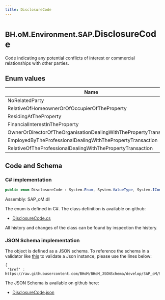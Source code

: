 ```yaml
---
title: DisclosureCode
---
```


# <small>BH.oM.Environment.SAP.</small>**DisclosureCode**

Code indicating any potential conflicts of interest or commercial relationships with other parties.

## Enum values

| Name            | Description                                                    |
|-----------------|----------------------------------------------------------------|
| NoRelatedParty |  -  |
| RelativeOfHomeownerOrOfOccupierOfTheProperty |  -  |
| ResidingAtTheProperty |  -  |
| FinancialInterestInTheProperty |  -  |
| OwnerOrDirectorOfTheOrganisationDealingWithThePropertyTransaction |  -  |
| EmployedByTheProfessionalDealingWithThePropertyTransaction |  -  |
| RelativeOfTheProfessionalDealingWithThePropertyTransaction |  -  |


## Code and Schema

### C# implementation

``` C# title="C#"
public enum DisclosureCode : System.Enum, System.ValueType, System.IComparable, System.ISpanFormattable, System.IFormattable, System.IConvertible
```

Assembly: SAP_oM.dll

The enum is defined in C#. The class definition is available on github:

- [DisclosureCode.cs](https://github.com/BHoM/SAP_Toolkit/blob/develop/SAP_oM/Enums\DisclosureCode.cs)

All history and changes of the class can be found by inspection the history.
### JSON Schema implementation

The object is defined as a JSON schema. To reference the schema in a validator like [this](https://www.jsonschemavalidator.net/) to validate a Json instance, please use the lines below:

``` { .json .copy .select } title="JSON Schema"
{
 "$ref" : https://raw.githubusercontent.com/BHoM/BHoM_JSONSchema/develop/SAP_oM/SAP/DisclosureCode.json}
```

The JSON Schema is available on github here:

- [DisclosureCode.json](https://github.com/BHoM/BHoM_JSONSchema/blob/develop/SAP_oM/SAP/DisclosureCode.json)
